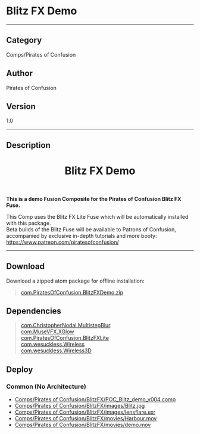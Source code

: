# Blitz FX Demo
___

## Category
Comps/Pirates of Confusion

## Author
Pirates of Confusion

## Version
1.0

___

## Description
<h1><center>Blitz FX Demo</h1></center><br>
<p><b>This is a demo Fusion Composite for the Pirates of Confusion Blitz FX Fuse.</b></p>

This Comp uses the Blitz FX Lite Fuse which will be automatically installed with this package.<br>
Beta builds of the Blitz Fuse will be available to Patrons of Confusion, accompanied by exclusive in-depth tutorials and more booty:
<a href="https://www.patreon.com/piratesofconfusion/">https://www.patreon.com/piratesofconfusion/</a>

___

## Download

Download a zipped atom package for offline installation:
> [com.PiratesOfConfusion.BlitzFXDemo.zip](https://gitlab.com/WeSuckLess/Reactor/-/archive/master/Reactor-master.zip?path=Atoms/com.PiratesOfConfusion.BlitzFXDemo)  

## Dependencies

> [com.ChristopherNodal.MultistepBlur](com.ChristopherNodal.MultistepBlur.md)  
> [com.MuseVFX.XGlow](com.MuseVFX.XGlow.md)  
> [com.PiratesOfConfusion.BlitzFXLite](com.PiratesOfConfusion.BlitzFXLite.md)  
> [com.wesuckless.Wireless](com.wesuckless.Wireless.md)  
> [com.wesuckless.Wireless3D](com.wesuckless.Wireless3D.md)  
## Deploy

### Common (No Architecture)

<ul>
<li><a href="https://gitlab.com/WeSuckLess/Reactor/-/blob/master/Atoms/com.PiratesOfConfusion.BlitzFXDemo/Comps/Pirates of Confusion/BlitzFX/POC_Blitz_demo_v004.comp?ref_type=heads">Comps/Pirates of Confusion/BlitzFX/POC_Blitz_demo_v004.comp</a></li>
<li><a href="https://gitlab.com/WeSuckLess/Reactor/-/blob/master/Atoms/com.PiratesOfConfusion.BlitzFXDemo/Comps/Pirates of Confusion/BlitzFX/images/Blitz.jpg?ref_type=heads">Comps/Pirates of Confusion/BlitzFX/images/Blitz.jpg</a></li>
<li><a href="https://gitlab.com/WeSuckLess/Reactor/-/blob/master/Atoms/com.PiratesOfConfusion.BlitzFXDemo/Comps/Pirates of Confusion/BlitzFX/images/lensflare.exr?ref_type=heads">Comps/Pirates of Confusion/BlitzFX/images/lensflare.exr</a></li>
<li><a href="https://gitlab.com/WeSuckLess/Reactor/-/blob/master/Atoms/com.PiratesOfConfusion.BlitzFXDemo/Comps/Pirates of Confusion/BlitzFX/movies/Harbour.mov?ref_type=heads">Comps/Pirates of Confusion/BlitzFX/movies/Harbour.mov</a></li>
<li><a href="https://gitlab.com/WeSuckLess/Reactor/-/blob/master/Atoms/com.PiratesOfConfusion.BlitzFXDemo/Comps/Pirates of Confusion/BlitzFX/movies/demo.mov?ref_type=heads">Comps/Pirates of Confusion/BlitzFX/movies/demo.mov</a></li>
</ul>
